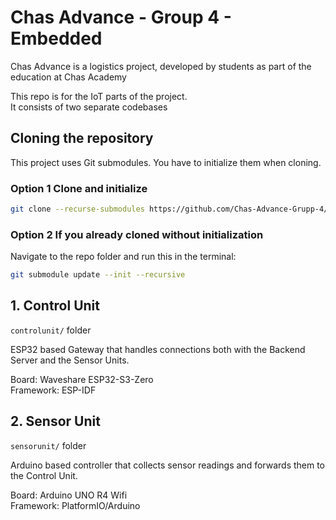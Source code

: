 # Chas Advance - Group 4 - Embedded

Chas Advance is a logistics project, developed by students as part of the education at Chas Academy  
  
This repo is for the IoT parts of the project.  
It consists of two separate codebases  

## Cloning the repository

This project uses Git submodules. You have to initialize them when cloning.  

### Option 1 Clone and initialize  

```bash
git clone --recurse-submodules https://github.com/Chas-Advance-Grupp-4/embedded
```

### Option 2 If you already cloned without initialization

Navigate to the repo folder and run this in the terminal:  

```bash
git submodule update --init --recursive
```

## 1. Control Unit

`controlunit/` folder  

ESP32 based Gateway that handles connections both with the Backend Server and the Sensor Units.  

Board: Waveshare ESP32-S3-Zero  
Framework: ESP-IDF

## 2. Sensor Unit

`sensorunit/` folder  

Arduino based controller that collects sensor readings and forwards them to the Control Unit.  

Board: Arduino UNO R4 Wifi  
Framework: PlatformIO/Arduino  
